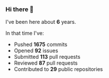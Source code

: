 ### Hi there 👋

I've been here about **6** years.

In that time I've:

- Pushed **1675** commits
- Opened **92** issues
- Submitted **113** pull requests
- Reviewed **87** pull requests
- Contributed to **29** public repositories

<!-- ![My scrobbles](https://lastfm-recently-played.vercel.app/api?user=dotdub) -->
